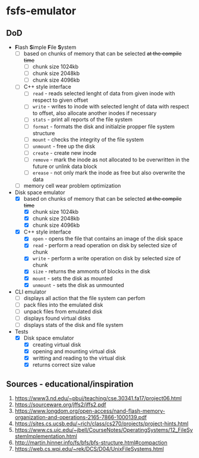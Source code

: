 # fsfs-emulator

## DoD
- **F**lash **S**imple **F**ile **S**ystem
  - [ ] based on chunks of memory that can be selected ~~at the compile time~~
    - [ ] chunk size 1024kb
    - [ ] chunk size 2048kb
    - [ ] chunk size 4096kb
  - [ ] C++ style interface
    - [ ] `read` - reads selected lenght of data from given inode with respect to given offset
    - [ ] `write` - writes to inode with selected lenght of data with respect to offset, also allocate another inodes if necessary
    - [ ] `stats` - print all reports of the file system 
    - [ ] `format` - formats the disk and initialzie propper file system structure
    - [ ] `mount` - checks the integrity of the file system
    - [ ] `unmount` - free up the disk
    - [ ] `create` - create new inode
    - [ ] `remove` - mark the inode as not allocated to be overwritten in the future or unlink data block
    - [ ] `erease` - not only mark the inode as free but also overwrite the data
  - [ ] memory cell wear problem optimization
- Disk space emulator
  - [X] based on chunks of memory that can be selected ~~at the compile time~~
    - [X] chunk size 1024kb
    - [X] chunk size 2048kb
    - [X] chunk size 4096kb
  - [X] C++ style interface
    - [X] `open` - opens the file that contains an image of the disk space
    - [X] `read` - perform a read operation on disk by selected size of chunk
    - [X] `write` - perform a write operation on disk by selected size of chunk
    - [X] `size` - returns the ammonts of blocks in the disk
    - [X] `mount` - sets the disk as mounted
    - [X] `unmount` - sets the disk as unmounted
- CLI emulator
  - [ ] displays all action that the file system can perfom
  - [ ] pack files into the emulated disk
  - [ ] unpack files from emulated disk
  - [ ] displays found virtual disks
  - [ ] displays stats of the disk and file system
- Tests
  - [X] Disk space emulator
    - [X] creating virtual disk
    - [X] opening and mounting virtual disk
    - [X] writting and reading to the virtual disk
    - [X] returns correct size value

## Sources - educational/inspiration
1. https://www3.nd.edu/~pbui/teaching/cse.30341.fa17/project06.html
2. https://sourceware.org/jffs2/jffs2.pdf
3. https://www.longdom.org/open-access/nand-flash-memory-organization-and-operations-2165-7866-1000139.pdf
4. https://sites.cs.ucsb.edu/~rich/class/cs270/projects/project-hints.html
5. https://www.cs.uic.edu/~jbell/CourseNotes/OperatingSystems/12_FileSystemImplementation.html
6. http://martin.hinner.info/fs/bfs/bfs-structure.html#compaction
7. https://web.cs.wpi.edu/~rek/DCS/D04/UnixFileSystems.html